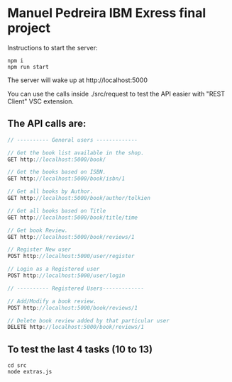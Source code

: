 # Manuel Pedreira IBM Exress final project

Instructions to start the server:
```
npm i
npm run start
```

The server will wake up at http://localhost:5000

You can use the calls inside ./src/request to test the API easier with "REST Client" VSC extension.

## The API calls are:
```javascript
// ---------- General users -------------

// Get the book list available in the shop.
GET http://localhost:5000/book/

// Get the books based on ISBN.
GET http://localhost:5000/book/isbn/1

// Get all books by Author.
GET http://localhost:5000/book/author/tolkien

// Get all books based on Title 
GET http://localhost:5000/book/title/time

// Get book Review.
GET http://localhost:5000/book/reviews/1

// Register New user 
POST http://localhost:5000/user/register

// Login as a Registered user
POST http://localhost:5000/user/login

// ---------- Registered Users-------------

// Add/Modify a book review.
POST http://localhost:5000/book/reviews/1 

// Delete book review added by that particular user 
DELETE http://localhost:5000/book/reviews/1
```

## To test the last 4 tasks (10 to 13)
```
cd src
node extras.js 
```